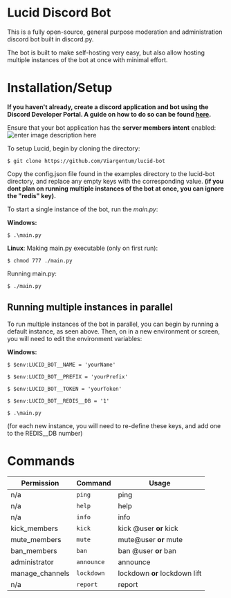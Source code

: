# Lucid Discord Bot

This is a fully open-source, general purpose moderation and administration discord bot built in discord.py.

The bot is built to make self-hosting very easy, but also allow hosting multiple instances of the bot at once with minimal effort.

# Installation/Setup
**If you haven't already, create a discord application and bot using the Discord Developer Portal. A guide on how to do so can be found [here](https://discordpy.readthedocs.io/en/latest/discord.html).**

Ensure that your bot application has the **server members intent** enabled:![enter image description here](https://watch.femboi.porn/the_goods/7aba50b8.png)

To setup Lucid, begin by cloning the directory:

    $ git clone https://github.com/Viargentum/lucid-bot
   Copy the config.json file found in the examples directory to the lucid-bot directory, and replace any empty keys with the corresponding value. **(if you dont plan on running multiple instances of the bot at once, you can ignore the "redis" key).**

To start a single instance of the bot, run the *main.py*:

**Windows:**

    $ .\main.py
   
**Linux**:
   Making main.py executable (only on first run):
	
    $ chmod 777 ./main.py
   Running main.py:
   
    $ ./main.py

## Running multiple instances in parallel

To run multiple instances of the bot in parallel, you can begin by running a default instance, as seen above.
Then, on in a new environment or screen, you will need to edit the environment variables:

**Windows:**

    $ $env:LUCID_BOT__NAME = 'yourName'
    
    $ $env:LUCID_BOT__PREFIX = 'yourPrefix'
    
    $ $env:LUCID_BOT__TOKEN = 'yourToken'
    
    $ $env:LUCID_BOT__REDIS__DB = '1'
    
    $ .\main.py
    
(for each new instance, you will need to re-define these keys, and add one to the REDIS__DB number)

# Commands

|Permission      |Command                        |Usage                       |
|----------------|-------------------------------|-----------------------------|
|n/a			 |`ping`            			 | ping            |
|n/a             |`help`           				 | help            |
|n/a	         |`info`						 | info|
|kick_members    |`kick` 						 | kick @user **or** kick
|mute_members	 |`mute`              			 | mute@user **or** mute
|ban_members     |`ban`                          | ban @user **or** ban
|administrator   |`announce`					 | announce
|manage_channels |`lockdown`					 | lockdown **or** lockdown lift
|n/a             |`report`                       | report
